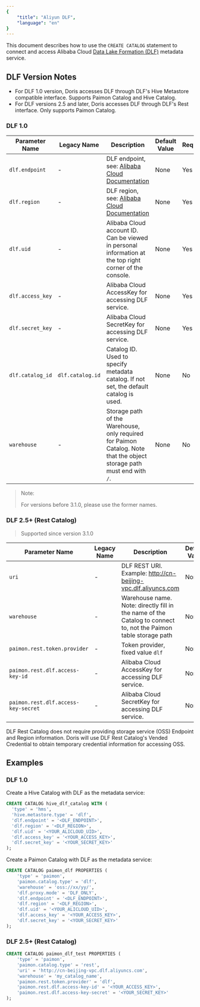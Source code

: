 ```yaml
---
{
    "title": "Aliyun DLF",
    "language": "en"
}
---
```


This document describes how to use the `CREATE CATALOG` statement to connect and access Alibaba Cloud [Data Lake Formation (DLF)](https://www.alibabacloud.com/product/datalake-formation) metadata service.

## DLF Version Notes

- For DLF 1.0 version, Doris accesses DLF through DLF's Hive Metastore compatible interface. Supports Paimon Catalog and Hive Catalog.
- For DLF versions 2.5 and later, Doris accesses DLF through DLF's Rest interface. Only supports Paimon Catalog.

### DLF 1.0

| Parameter Name | Legacy Name | Description | Default Value | Required |
|----------------|-------------|-------------|---------------|----------|
| `dlf.endpoint` | - | DLF endpoint, see: [Alibaba Cloud Documentation](https://www.alibabacloud.com/help/en/dlf/dlf-1-0/regions-and-endpoints) | None | Yes |
| `dlf.region` | - | DLF region, see: [Alibaba Cloud Documentation](https://www.alibabacloud.com/help/en/dlf/dlf-1-0/regions-and-endpoints) | None | Yes |
| `dlf.uid` | - | Alibaba Cloud account ID. Can be viewed in personal information at the top right corner of the console. | None | Yes |
| `dlf.access_key` | - | Alibaba Cloud AccessKey for accessing DLF service. | None | Yes |
| `dlf.secret_key` | - | Alibaba Cloud SecretKey for accessing DLF service. | None | Yes |
| `dlf.catalog_id` | `dlf.catalog.id` | Catalog ID. Used to specify metadata catalog. If not set, the default catalog is used. | None | No |
| `warehouse` | - | Storage path of the Warehouse, only required for Paimon Catalog. Note that the object storage path must end with `/`. | None | No |

> Note:
>
> For versions before 3.1.0, please use the former names.

### DLF 2.5+ (Rest Catalog)

> Supported since version 3.1.0

| Parameter Name | Legacy Name | Description | Default Value | Required |
|----------------|-------------|-------------|---------------|----------|
| `uri` | - | DLF REST URI. Example: http://cn-beijing-vpc.dlf.aliyuncs.com | None | Yes |
| `warehouse` | - | Warehouse name. Note: directly fill in the name of the Catalog to connect to, not the Paimon table storage path | None | Yes |
| `paimon.rest.token.provider` | - | Token provider, fixed value `dlf` | None | Yes |
| `paimon.rest.dlf.access-key-id` | - | Alibaba Cloud AccessKey for accessing DLF service. | None | Yes |
| `paimon.rest.dlf.access-key-secret` | - | Alibaba Cloud SecretKey for accessing DLF service. | None | Yes |

DLF Rest Catalog does not require providing storage service (OSS) Endpoint and Region information. Doris will use DLF Rest Catalog's Vended Credential to obtain temporary credential information for accessing OSS.

## Examples

### DLF 1.0

Create a Hive Catalog with DLF as the metadata service:

```sql
CREATE CATALOG hive_dlf_catalog WITH (
  'type' = 'hms',
  'hive.metastore.type' = 'dlf',
  'dlf.endpoint' = '<DLF_ENDPOINT>',
  'dlf.region' = '<DLF_REGION>',
  'dlf.uid' = '<YOUR_ALICLOUD_UID>',
  'dlf.access_key' = '<YOUR_ACCESS_KEY>',
  'dlf.secret_key' = '<YOUR_SECRET_KEY>'
);
```

Create a Paimon Catalog with DLF as the metadata service:

```sql
CREATE CATALOG paimon_dlf PROPERTIES (
    'type' = 'paimon',
    'paimon.catalog.type' = 'dlf',
    'warehouse' = 'oss://xx/yy/',
    'dlf.proxy.mode' = 'DLF_ONLY',
    'dlf.endpoint' = '<DLF_ENDPOINT>',
    'dlf.region' = '<DLF_REGION>',
    'dlf.uid' = '<YOUR_ALICLOUD_UID>',
    'dlf.access_key' = '<YOUR_ACCESS_KEY>',
    'dlf.secret_key' = '<YOUR_SECRET_KEY>'
);
```

### DLF 2.5+ (Rest Catalog)

```sql
CREATE CATALOG paimon_dlf_test PROPERTIES (
    'type' = 'paimon',
    'paimon.catalog.type' = 'rest',
    'uri' = 'http://cn-beijing-vpc.dlf.aliyuncs.com',
    'warehouse' = 'my_catalog_name',
    'paimon.rest.token.provider' = 'dlf',
    'paimon.rest.dlf.access-key-id' = '<YOUR_ACCESS_KEY>',
    'paimon.rest.dlf.access-key-secret' = '<YOUR_SECRET_KEY>'
);
```
